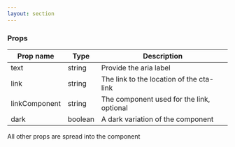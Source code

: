 ```yaml
---
layout: section
---
```


### Props

| Prop name | Type    | Description
|-----------|--------------------------------------------------------------------------------------- | --- |
| text          | string  | Provide the aria label
| link          | string  | The link to the location of the cta-link
| linkComponent | string  | The component used for the link, optional
| dark          | boolean | A dark variation of the component

All other props are spread into the component
